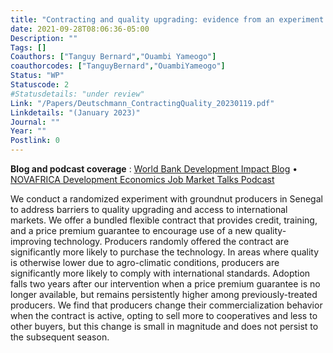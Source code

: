 ```yaml
---
title: "Contracting and quality upgrading: evidence from an experiment in Senegal"
date: 2021-09-28T08:06:36-05:00
Description: ""
Tags: []
Coauthors: ["Tanguy Bernard","Ouambi Yameogo"]
coauthorcodes: ["TanguyBernard","OuambiYameogo"]
Status: "WP"
Statuscode: 2
#Statusdetails: "under review"
Link: "/Papers/Deutschmann_ContractingQuality_20230119.pdf"
Linkdetails: "(January 2023)"
Journal: ""
Year: ""
Postlink: 0
---
```

**Blog and podcast coverage** : [World Bank Development Impact Blog](https://blogs.worldbank.org/impactevaluations/cracking-open-new-markets-contract-helps-farmers-senegal-meet-export-quality) &#8226;  [NOVAFRICA Development Economics Job Market Talks Podcast](https://novafrica.org/novafrica-development-economics-job-market-talks/)

We conduct a randomized experiment with groundnut producers in Senegal to address barriers to quality upgrading and access to international markets. 
We offer a bundled flexible contract that provides credit, training, and a price premium guarantee to encourage use of a new quality-improving technology.
Producers randomly offered the contract are significantly more likely to purchase the technology. 
In areas where quality is otherwise lower due to agro-climatic conditions, producers are significantly more likely to comply with international standards.
Adoption falls two years after our intervention when a price premium guarantee is no longer available, but remains persistently higher among previously-treated producers.
We find that producers change their commercialization behavior when the contract is active, opting to sell more to cooperatives
and less to other buyers, but this change is small in magnitude and does not persist to the subsequent season.